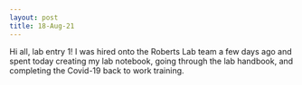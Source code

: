 ```yaml
---
layout: post
title: 18-Aug-21
---
```


Hi all, lab entry 1! I was hired onto the Roberts Lab team a few days ago and 
spent today creating my lab notebook, going through the lab handbook, and 
completing the Covid-19 back to work training. 
